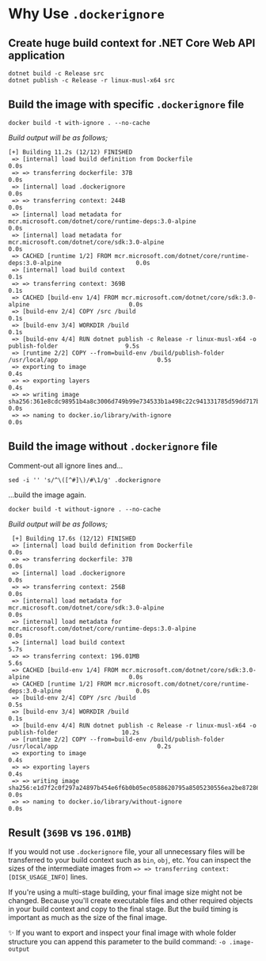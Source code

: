 # Why Use `.dockerignore`

## Create huge build context for .NET Core Web API application

```
dotnet build -c Release src
dotnet publish -c Release -r linux-musl-x64 src
```

## Build the image with specific `.dockerignore` file

`docker build -t with-ignore . --no-cache`

_Build output will be as follows;_
```
[+] Building 11.2s (12/12) FINISHED
 => [internal] load build definition from Dockerfile                                                    0.0s
 => => transferring dockerfile: 37B                                                                     0.0s
 => [internal] load .dockerignore                                                                       0.0s
 => => transferring context: 244B                                                                       0.0s
 => [internal] load metadata for mcr.microsoft.com/dotnet/core/runtime-deps:3.0-alpine                  0.0s
 => [internal] load metadata for mcr.microsoft.com/dotnet/core/sdk:3.0-alpine                           0.0s
 => CACHED [runtime 1/2] FROM mcr.microsoft.com/dotnet/core/runtime-deps:3.0-alpine                     0.0s
 => [internal] load build context                                                                       0.1s
 => => transferring context: 369B                                                                       0.1s
 => CACHED [build-env 1/4] FROM mcr.microsoft.com/dotnet/core/sdk:3.0-alpine                            0.0s
 => [build-env 2/4] COPY /src /build                                                                    0.1s
 => [build-env 3/4] WORKDIR /build                                                                      0.1s
 => [build-env 4/4] RUN dotnet publish -c Release -r linux-musl-x64 -o publish-folder                   9.5s
 => [runtime 2/2] COPY --from=build-env /build/publish-folder /usr/local/app                            0.5s
 => exporting to image                                                                                  0.4s
 => => exporting layers                                                                                 0.4s
 => => writing image sha256:361e8cdc98951b4a8c3006d749b99e734533b1a498c22c941331785d59dd717b            0.0s
 => => naming to docker.io/library/with-ignore                                                          0.0s
```

## Build the image without `.dockerignore` file

Comment-out all ignore lines and...

`sed -i '' 's/^\([^#]\)/#\1/g' .dockerignore`

...build the image again.

`docker build -t without-ignore . --no-cache`

_Build output will be as follows;_
```
 [+] Building 17.6s (12/12) FINISHED
 => [internal] load build definition from Dockerfile                                                    0.0s
 => => transferring dockerfile: 37B                                                                     0.0s
 => [internal] load .dockerignore                                                                       0.0s
 => => transferring context: 256B                                                                       0.0s
 => [internal] load metadata for mcr.microsoft.com/dotnet/core/sdk:3.0-alpine                           0.0s
 => [internal] load metadata for mcr.microsoft.com/dotnet/core/runtime-deps:3.0-alpine                  0.0s
 => [internal] load build context                                                                       5.7s
 => => transferring context: 196.01MB                                                                   5.6s
 => CACHED [build-env 1/4] FROM mcr.microsoft.com/dotnet/core/sdk:3.0-alpine                            0.0s
 => CACHED [runtime 1/2] FROM mcr.microsoft.com/dotnet/core/runtime-deps:3.0-alpine                     0.0s
 => [build-env 2/4] COPY /src /build                                                                    0.5s
 => [build-env 3/4] WORKDIR /build                                                                      0.1s
 => [build-env 4/4] RUN dotnet publish -c Release -r linux-musl-x64 -o publish-folder                  10.2s
 => [runtime 2/2] COPY --from=build-env /build/publish-folder /usr/local/app                            0.2s
 => exporting to image                                                                                  0.4s
 => => exporting layers                                                                                 0.4s
 => => writing image sha256:e1d7f2c0f297a24897b454e6f6b0b05ec0588620795a8505230556ea2be87286            0.0s
 => => naming to docker.io/library/without-ignore                                                       0.0s
 ```

 ## Result (`369B` vs `196.01MB`)

 If you would not use `.dockerignore` file, your all unnecessary files will be transferred to your build context such as `bin`, `obj`, etc. You can inspect the sizes of the intermediate images from `=> => transferring context: [DISK_USAGE_INFO]` lines.

If you're using a multi-stage building, your final image size might not be changed. Because you'll create executable files and other required objects in your build context and copy to the final stage. But the build timing is important as much as the size of the final image.

:sparkles: If you want to export and inspect your final image with whole folder structure you can append this parameter to the build command: `-o .image-output`